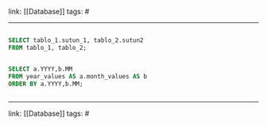 link: [[Database]]
tags: #

---
``` sql

SELECT tablo_1.sutun_1, tablo_2.sutun2
FROM tablo_1, tablo_2;


SELECT a.YYYY,b.MM
FROM year_values AS a.month_values AS b
ORDER BY a.YYYY,b.MM;
	
``` 

---
link: [[Database]]
tags: #
